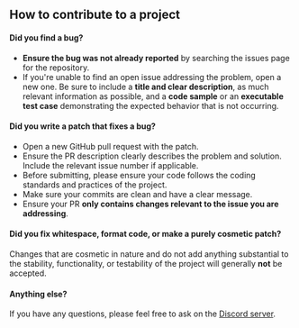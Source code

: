 ## How to contribute to a project
#### Did you find a bug?
* **Ensure the bug was not already reported** by searching the issues page for the repository.
* If you're unable to find an open issue addressing the problem, open a new one. Be sure to include a **title and clear description**, as much relevant information as possible, and a **code sample** or an **executable test case** demonstrating the expected behavior that is not occurring.
#### Did you write a patch that fixes a bug?
* Open a new GitHub pull request with the patch.
* Ensure the PR description clearly describes the problem and solution. Include the relevant issue number if applicable.
* Before submitting, please ensure your code follows the coding standards and practices of the project.
* Make sure your commits are clean and have a clear message.
* Ensure your PR **only contains changes relevant to the issue you are addressing**.
#### Did you fix whitespace, format code, or make a purely cosmetic patch?
Changes that are cosmetic in nature and do not add anything substantial to the stability, functionality, or testability of the project will generally **not** be accepted.
#### Anything else?
If you have any questions, please feel free to ask on the [Discord server](https://discord.gg/mdmc).
